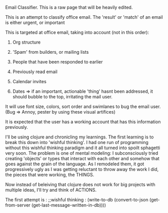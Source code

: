 Email Classifier.
This is a raw page that will be heavily edited.

This is an attempt to classify office email. The 'result' or 'match' of an email is either urgent, or important

This is targeted at office email, taking into account (not in this order):

1) Org structure

2) 'Spam' from builders, or mailing lists

3) People that have been responded to earlier

4) Previously read email

5) Calendar invites

6) Dates => if an important, actionable 'thing' hasnt been addressed, it should bubble to the top, irritating the mail user.


It will use font size, colors, sort order and swimlanes to bug the email user. (Bug => Annoy, pester by using these visual artifices)

It is expected that the user has a working account that has this information previously.

I'll be using clojure and chronicling my learnings.
The first learning is to break this down into 'wishful thinking'. I had one run of programming without this wishful thinking paradigm and it all turned into spoilt sphagetti very soon. The problem is one of mental modeling: I subconsciously tried creating 'objects' or types that interact with each other and somehow that goes against the grain of the language. As I remodeled them, it got progressively ugly as I was getting reluctant to throw away the work I did, the pieces that were working, the THINGS.

Now instead of beleiving that clojure does not work for big projects with multiple ideas, I'll try and  think of ACTIONS.

The first attempt is : 
;;wishful thinking :
(write-to-db
  (convert-to-json
    (get-from-server (get-last-message-written-in-db))))
    

    
    
